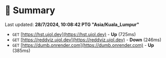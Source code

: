 # 📖 Summary
Last updated: **28/7/2024, 10:08:42 PTG "Asia/Kuala_Lumpur"**

- `GET` [https://hst.ujol.dev](https://hst.ujol.dev) - **Up** (725ms)
- `GET` [https://reddviz.ujol.dev](https://reddviz.ujol.dev) - **Down** (246ms)
- `GET` [https://dumb.onrender.com](https://dumb.onrender.com) - **Up** (385ms)

